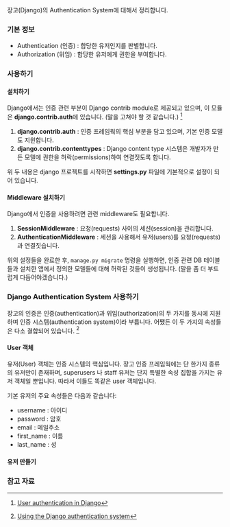 장고(Django)의 Authentication System에 대해서 정리합니다. 

### 기본 정보 

* Authentication (인증) : 합당한 유저인지를 판별합니다.
* Authorization (위임) : 합당한 유저에게 권한을 부여합니다.

### 사용하기 

#### 설치하기 

Django에서는 인증 관련 부분이 Django contrib module로 제공되고 있으며, 이 모듈은 **django.contrib.auth**에 있습니다. (말을 고쳐야 할 것 같습니다.) [^docs-auth]

1. **django.contrib.auth** : 인증 프레임웍의 핵심 부분을 담고 있으며, 기본 인증 모델도 지원합니다.
2. **django.contrib.contenttypes** : Django content type 시스템은 개발자가 만든 모델에 권한을 허락(permissions)하여 연결짓도록 합니다.

위 두 내용은 django 프로젝트를 시작하면 **settings.py** 파일에 기본적으로 설정이 되어 있습니다. 

#### Middleware 설치하기

Django에서 인증을 사용하려면 관련 middleware도 필요합니다.

1. **SessionMiddleware** : 요청(requests) 사이의 세션(session)을 관리합니다.
2. **AuthenticationMiddleware** : 세션을 사용해서 유저(users)를 요청(requests)과 연결짓습니다.

위의 설정들을 완료한 후, `manage.py migrate` 명령을 실행하면, 인증 관련 DB 테이블들과 설치한 앱에서 정의한 모델들에 대해 허락된 것들이 생성됩니다. (말을 좀 더 부드럽게 다듬어야겠습니다.)

### Django Authentication System 사용하기

장고의 인증은 인증(authentication)과 위임(authorization)의 두 가지를 동시에 지원하며 인증 시스템(authentication system)이라 부릅니다. 어쨌든 이 두 가지의 속성들은 다소 결합되어 있습니다. [^docs-auth-default]

#### User 객체

유저(User) 객체는 인증 시스템의 핵심입니다. 장고 인증 프레임웍에는 단 한가지 종류의 유저만이 존재하며, superusers 나 staff 유저는 단지 특별한 속성 집합을 가지는 유저 객체일 뿐입니다. 따라서 이들도  똑같은 user 객체입니다.

기본 유저의 주요 속성들은 다음과 같습니다:

* username : 아이디
* password : 암호
* email : 메일주소
* first_name : 이름
* last_name : 성

#### 유저 만들기


### 참고 자료

[^docs-auth]: [User authentication in Django](https://docs.djangoproject.com/en/1.10/topics/auth/)

[^docs-auth-default]: [Using the Django authentication system](https://docs.djangoproject.com/en/1.10/topics/auth/default/)





